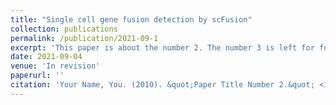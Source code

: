 ```yaml
---
title: "Single cell gene fusion detection by scFusion"
collection: publications
permalink: /publication/2021-09-1
excerpt: 'This paper is about the number 2. The number 3 is left for future work.'
date: 2021-09-04
venue: 'In revision'
paperurl: ''
citation: 'Your Name, You. (2010). &quot;Paper Title Number 2.&quot; <i>Journal 1</i>. 1(2).'
---
```


